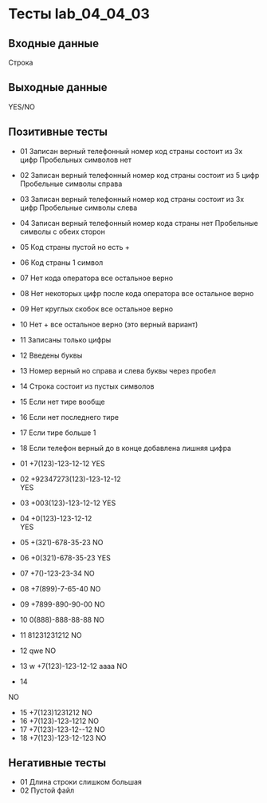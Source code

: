 # Тесты lab_04_04_03
## Входные данные
Строка

## Выходные данные
YES/NO

## Позитивные тесты
- 01 Записан верный телефонный номер код страны состоит из 3х цифр 
Пробельных символов нет
- 02 Записан верный телефонный номер код страны состоит из 5 цифр 
Пробельные символы справа
- 03 Записан верный телефонный номер код страны состоит из 3х цифр 
Пробельные символы слева
- 04 Записан верный телефонный номер кода страны нет
Пробельные символы с обеих сторон
- 05 Код страны пустой но есть +
- 06 Код страны 1 символ
- 07 Нет кода оператора все остальное верно
- 08 Нет некоторых цифр после кода оператора все остальное верно
- 09 Нет круглых скобок все остальное верно
- 10 Нет + все остальное верно (это верный вариант)
- 11 Записаны только цифры
- 12 Введены буквы
- 13 Номер верный но справа и слева буквы через пробел
- 14 Строка состоит из пустых символов
- 15 Если нет тире вообще
- 16 Если нет последнего тире
- 17 Если тире больше 1
- 18 Если телефон верный до в конце добавлена лишняя цифра


- 01
+7(123)-123-12-12
YES
- 02
+92347273(123)-123-12-12	
YES
- 03
		+003(123)-123-12-12
YES
- 04
 +0(123)-123-12-12	
YES
- 05
+(321)-678-35-23
NO
- 06
+0(321)-678-35-23
YES
- 07
+7()-123-23-34
NO
- 08
+7(899)-7-65-40
NO
- 09
+7899-890-90-00
NO
- 10
0(888)-888-88-88
NO
- 11
81231231212
NO
- 12
qwe 
NO
- 13
 w +7(123)-123-12-12 aaaa
NO
- 14
   	 
NO
- 15
+7(123)1231212
NO
- 16
+7(123)-123-1212
NO
- 17
+7(123)-123-12--12
NO
- 18
+7(123)-123-12-123
NO


## Негативные тесты
- 01 Длина строки слишком большая
- 02 Пустой файл




